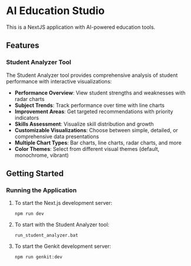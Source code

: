 # AI Education Studio

This is a NextJS application with AI-powered education tools.

## Features

### Student Analyzer Tool
The Student Analyzer tool provides comprehensive analysis of student performance with interactive visualizations:

- **Performance Overview**: View student strengths and weaknesses with radar charts
- **Subject Trends**: Track performance over time with line charts
- **Improvement Areas**: Get targeted recommendations with priority indicators
- **Skills Assessment**: Visualize skill distribution and growth
- **Customizable Visualizations**: Choose between simple, detailed, or comprehensive data presentations
- **Multiple Chart Types**: Bar charts, line charts, radar charts, and more
- **Color Themes**: Select from different visual themes (default, monochrome, vibrant)

## Getting Started

### Running the Application

1. To start the Next.js development server:
   ```
   npm run dev
   ```
   
2. To start with the Student Analyzer tool:
   ```
   run_student_analyzer.bat
   ```

3. To start the Genkit development server:
   ```
   npm run genkit:dev
   ```

